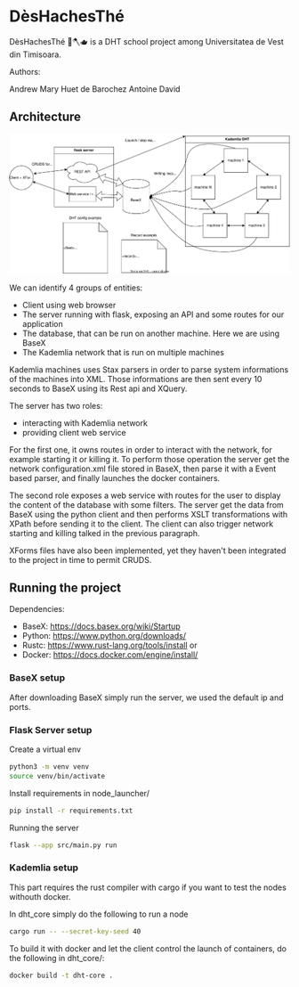 # DèsHachesThé

DèsHachesThé 🎲🪓🫖 is a DHT school project among Universitatea de Vest din Timisoara.

Authors:

Andrew Mary Huet de Barochez
Antoine David


## Architecture

![example-wasm](https://github.com/PhoqueEberlue/DesHacheThe/blob/main/project_architecture.svg)

We can identify 4 groups of entities: 
- Client using web browser
- The server running with flask, exposing an API and some routes for our application
- The database, that can be run on another machine. Here we are using BaseX
- The Kademlia network that is run on multiple machines

Kademlia machines uses Stax parsers in order to parse system informations of the machines into XML.
Those informations are then sent every 10 seconds to BaseX using its Rest api and XQuery.

The server has two roles: 
- interacting with Kademlia network
- providing client web service

For the first one, it owns routes in order to interact with the network, for example starting it or killing it.
To perform those operation the server get the network configuration.xml file stored in BaseX, then parse it with a Event based parser, and finally launches the docker containers.

The second role exposes a web service with routes for the user to display the content of the database with some filters.
The server get the data from BaseX using the python client and then performs XSLT transformations with XPath before sending it to the client.
The client can also trigger network starting and killing talked in the previous paragraph.

XForms files have also been implemented, yet they haven't been integrated to the project in time to permit CRUDS.

## Running the project

Dependencies:
- BaseX: https://docs.basex.org/wiki/Startup
- Python: https://www.python.org/downloads/
- Rustc: https://www.rust-lang.org/tools/install or
- Docker: https://docs.docker.com/engine/install/

### BaseX setup

After downloading BaseX simply run the server, we used the default ip and ports.

### Flask Server setup

Create a virtual env

```sh
python3 -m venv venv
source venv/bin/activate
```

Install requirements in node_launcher/
```sh
pip install -r requirements.txt
```

Running the server
```sh 
flask --app src/main.py run
```

### Kademlia setup 

This part requires the rust compiler with cargo if you want to test the nodes withouth docker.

In dht_core simply do the following to run a node
```sh
cargo run -- --secret-key-seed 40 
```

To build it with docker and let the client control the launch of containers, do the following in dht_core/:

```sh
docker build -t dht-core .
```
